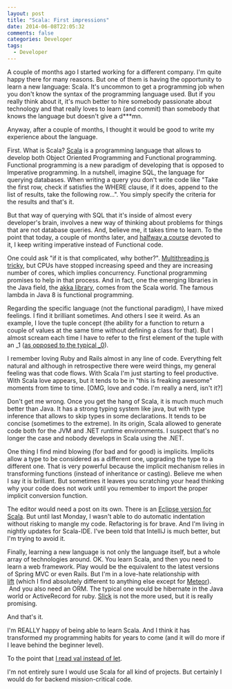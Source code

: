 ```yaml
---
layout: post
title: "Scala: First impressions"
date: 2014-06-08T22:05:32
comments: false
categories: Developer
tags:
  - Developer
---
```


A couple of months ago I started working for a different company. I'm quite happy there for many reasons. But one of them is having the opportunity to learn a new language: Scala. It's uncommon to get a programming job when you don't know the syntax of the programming language used. But if you really think about it, it's much better to hire somebody passionate about technology and that really loves to learn (and commit) than somebody that knows the language but doesn't give a d\*\*\*mn.


Anyway, after a couple of months, I thought it would be good to write my experience about the language.


First. What is Scala? [Scala](http://www.scala-lang.org/) is a programming language that allows to develop both Object Oriented Programming and Functional programming. Functional programming is a new paradigm of developing that is opposed to Imperative programming. In a nutshell, imagine SQL, the language for querying databases. When writing a query you don't write code like "Take the first row, check if satisfies the WHERE clause, if it does, append to the list of results, take the following row...". You simply specify the criteria for the results and that's it.


But that way of querying with SQL that it's inside of almost every developer's brain, involves a new way of thinking about problems for things that are not database queries. And, believe me, it takes time to learn. To the point that today, a couple of months later, and [halfway a course](https://class.coursera.org/progfun-004) devoted to it, I keep writing imperative instead of Functional code.


One could ask "if it is that complicated, why bother?". [Multithreading is tricky](http://gonfva.blogspot.co.uk/2014/01/multithreading-warning-lights.html), but CPUs have stopped increasing speed and they are increasing number of cores, which implies concurrency. Functional programming promises to help in that process. And in fact, one the emerging libraries in the Java field, the [akka library](http://akka.io/), comes from the Scala world. The famous lambda in Java 8 is functional programming.


Regarding the specific language (not the functional paradigm), I have mixed feelings. I find it brilliant sometimes. And others I see it weird. As an example, I love the tuple concept (the ability for a function to return a couple of values at the same time without defining a class for that). But I almost scream each time I have to refer to the first element of the tuple with an \_1 ([as opposed to the typical \_0](http://stackoverflow.com/questions/6241464/why-are-the-indexes-of-scala-tuples-1-based)).


I remember loving Ruby and Rails almost in any line of code. Everything felt natural and although in retrospective there were weird things, my general feeling was that code flows. With Scala I'm just starting to feel productive. With Scala love appears, but it tends to be in "this is freaking awesome" moments from time to time. [OMG, love and code. I'm really a nerd, isn't it?]


Don't get me wrong. Once you get the hang of Scala, it is much much much better than Java. It has a strong typing system like java, but with type inference that allows to skip types in some declarations. It tends to be concise (sometimes to the extreme). In its origin, Scala allowed to generate code both for the JVM and .NET runtime environments. I suspect that's no longer the case and nobody develops in Scala using the .NET.


One thing I find mind blowing (for bad and for good) is implicits. Implicits allow a type to be considered as a different one, upgrading the type to a different one. That is very powerful because the implicit mechanism relies in transforming functions (instead of inheritance or casting). Believe me when I say it is brilliant. But sometimes it leaves you scratching your head thinking why your code does not work until you remember to import the proper implicit conversion function.


The editor would need a post on its own. There is an [Eclipse version for Scala](http://scala-ide.org/). But until last Monday, I wasn't able to do automatic indentation without risking to mangle my code. Refactoring is for brave. And I'm living in nightly updates for Scala-IDE. I've been told that IntelliJ is much better, but I'm trying to avoid it.


Finally, learning a new language is not only the language itself, but a whole array of technologies around. OK. You learn Scala, and then you need to learn a web framework. Play would be the equivalent to the latest versions of Spring MVC or even Rails. But I'm in a love-hate relationship with [lift](http://liftweb.net/)&nbsp;(which I find absolutely different to anything else except for [Meteor](https://www.meteor.com/)). &nbsp;And you also need an ORM. The typical one would be hibernate in the Java world or ActiveRecord for ruby. [Slick](http://slick.typesafe.com/) is not the more used, but it is really promising.


And that's it.


I'm REALLY happy of being able to learn Scala. And I think it has transformed my programming habits for years to come (and it will do more if I leave behind the beginner level).


To the point that [I read val instead of let](https://developer.apple.com/library/prerelease/ios/documentation/Swift/Conceptual/Swift_Programming_Language/GuidedTour.html#//apple_ref/doc/uid/TP40014097-CH2-XID_1).


I'm not entirely sure I would use Scala for all kind of projects. But certainly I would do for backend mission-critical code.
